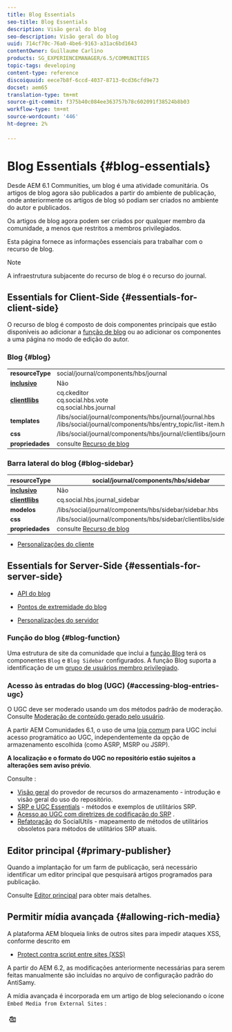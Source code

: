 ```yaml
---
title: Blog Essentials
seo-title: Blog Essentials
description: Visão geral do blog
seo-description: Visão geral do blog
uuid: 714cf70c-76a0-4be6-9163-a31ac6bd1643
contentOwner: Guillaume Carlino
products: SG_EXPERIENCEMANAGER/6.5/COMMUNITIES
topic-tags: developing
content-type: reference
discoiquuid: eece7b8f-6ccd-4037-8713-0cd36cfd9e73
docset: aem65
translation-type: tm+mt
source-git-commit: f375b40c084ee363757b78c602091f38524b8b03
workflow-type: tm+mt
source-wordcount: '446'
ht-degree: 2%

---
```



# Blog Essentials {#blog-essentials}

Desde AEM 6.1 Communities, um blog é uma atividade comunitária. Os artigos de blog agora são publicados a partir do ambiente de publicação, onde anteriormente os artigos de blog só podiam ser criados no ambiente do autor e publicados.

Os artigos de blog agora podem ser criados por qualquer membro da comunidade, a menos que restritos a membros privilegiados.

Esta página fornece as informações essenciais para trabalhar com o recurso de blog.

>[!NOTE]
>
>A infraestrutura subjacente do recurso de blog é o recurso do journal.

## Essentials for Client-Side {#essentials-for-client-side}

O recurso de blog é composto de dois componentes principais que estão disponíveis ao adicionar a [função de blog](/help/communities/functions.md#blog-function) ou ao adicionar os componentes a uma página no modo de edição do autor.

### Blog {#blog}

<table>
 <tbody>
  <tr>
   <td> <strong>resourceType</strong></td>
   <td>social/journal/components/hbs/journal</td>
  </tr>
  <tr>
   <td> <a href="/help/communities/scf.md#add-or-include-a-communities-component"><strong>inclusivo</strong></a></td>
   <td>Não</td>
  </tr>
  <tr>
   <td> <a href="/help/communities/clientlibs.md"><strong>clientllibs</strong></a></td>
   <td>cq.ckeditor<br /> cq.social.hbs.vote<br /> cq.social.hbs.journal</td>
  </tr>
  <tr>
   <td> <strong>templates</strong></td>
   <td> /libs/social/journal/components/hbs/journal/journal.hbs<br /> /libs/social/journal/components/hbs/entry_topic/list-item.hbs</td>
  </tr>
  <tr>
   <td> <strong>css</strong></td>
   <td> /libs/social/journal/components/hbs/journal/clientlibs/journal.css</td>
  </tr>
  <tr>
   <td><strong> propriedades</strong></td>
   <td>consulte <a href="/help/communities/blog-feature.md">Recurso de blog</a></td>
  </tr>
 </tbody>
</table>

### Barra lateral do blog {#blog-sidebar}

| **resourceType** | social/journal/components/hbs/sidebar |
|---|---|
| [**inclusivo**](/help/communities/scf.md#add-or-include-a-communities-component) | Não |
| [**clientllibs**](/help/communities/clientlibs.md) | cq.social.hbs.journal_sidebar |
| **modelos** | /libs/social/journal/components/hbs/sidebar/sidebar.hbs |
| **css** | /libs/social/journal/components/hbs/sidebar/clientlibs/sidebar.css |
| **propriedades** | consulte [Recurso de blog](/help/communities/blog-feature.md) |

* [Personalizações do cliente](/help/communities/client-customize.md)

## Essentials for Server-Side {#essentials-for-server-side}

* [API do blog](https://helpx.adobe.com/experience-manager/6-5/sites/developing/using/reference-materials/javadoc/com/adobe/cq/social/journal/client/api/package-summary.html)

* [Pontos de extremidade do blog](https://helpx.adobe.com/experience-manager/6-5/sites/developing/using/reference-materials/javadoc/com/adobe/cq/social/journal/client/endpoints/package-summary.html)

* [Personalizações do servidor](/help/communities/server-customize.md)

### Função do blog {#blog-function}

Uma estrutura de site da comunidade que inclui a [função Blog](/help/communities/functions.md#blog-function) terá os componentes `Blog` e `Blog Sidebar` configurados. A função Blog suporta a identificação de um [grupo de usuários membro privilegiado](/help/communities/users.md#privileged-members-group).

### Acesso às entradas do blog (UGC) {#accessing-blog-entries-ugc}

O UGC deve ser moderado usando um dos métodos padrão de moderação.
Consulte [Moderação de conteúdo gerado pelo usuário](/help/communities/moderate-ugc.md).

A partir AEM Comunidades 6.1, o uso de uma [loja comum](/help/communities/working-with-srp.md) para UGC inclui acesso programático ao UGC, independentemente da opção de armazenamento escolhida (como ASRP, MSRP ou JSRP).

**A localização e o formato do UGC no repositório estão sujeitos a alterações sem aviso prévio**.

Consulte :

* [Visão geral](/help/communities/srp.md)  do provedor de recursos do armazenamento - introdução e visão geral do uso do repositório.
* [SRP e UGC Essentials](/help/communities/srp-and-ugc.md)  - métodos e exemplos de utilitários SRP.
* [Acesso ao UGC com diretrizes de codificação do SRP](/help/communities/accessing-ugc-with-srp.md) .
* [Refatoração](/help/communities/socialutils.md)  do SocialUtils - mapeamento de métodos de utilitários obsoletos para métodos de utilitários SRP atuais.

## Editor principal {#primary-publisher}

Quando a implantação for um farm de publicação, será necessário identificar um editor principal que pesquisará artigos programados para publicação.

Consulte [Editor principal](/help/communities/deploy-communities.md#primary-publisher) para obter mais detalhes.

## Permitir mídia avançada {#allowing-rich-media}

A plataforma AEM bloqueia links de outros sites para impedir ataques XSS, conforme descrito em

* [Protect contra script entre sites (XSS)](/help/sites-developing/security.md#protect-against-cross-site-scripting-xss)

A partir do AEM 6.2, as modificações anteriormente necessárias para serem feitas manualmente são incluídas no arquivo de configuração padrão do AntiSamy.

A mídia avançada é incorporada em um artigo de blog selecionando o ícone `Embed Media from External Sites` :

![media](assets/media-icon.png)

